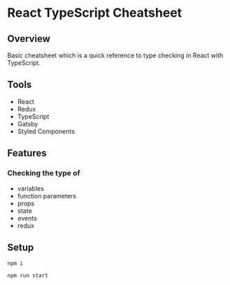 # React TypeScript Cheatsheet

## Overview

Basic cheatsheet which is a quick reference to type checking in React with TypeScript.

## Tools

- React
- Redux
- TypeScript
- Gatsby
- Styled Components

## Features

### Checking the type of 

- variables
- function parameters
- props
- state
- events
- redux

## Setup

```
npm i
```
```
npm run start
```
